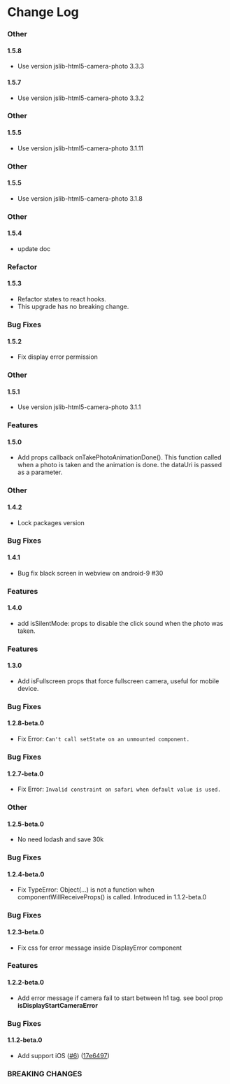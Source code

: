 # Change Log

### Other
#### 1.5.8
- Use version jslib-html5-camera-photo 3.3.3

#### 1.5.7
- Use version jslib-html5-camera-photo 3.3.2

### Other
#### 1.5.5
- Use version jslib-html5-camera-photo 3.1.11

### Other
#### 1.5.5
- Use version jslib-html5-camera-photo 3.1.8

### Other
#### 1.5.4
- update doc

### Refactor
#### 1.5.3
- Refactor states to react hooks.
- This upgrade has no breaking change.

### Bug Fixes
#### 1.5.2
- Fix display error permission

### Other
#### 1.5.1
- Use version jslib-html5-camera-photo 3.1.1

### Features
#### 1.5.0
- Add props callback onTakePhotoAnimationDone(). This function called when a photo is taken and the animation is done. the dataUri is passed as a parameter.

### Other
#### 1.4.2
- Lock packages version

### Bug Fixes
#### 1.4.1
- Bug fix black screen in webview on android-9 #30

### Features
#### 1.4.0
- add isSilentMode: props to disable the click sound when the photo was taken.

### Features
#### 1.3.0
- Add isFullscreen props that force fullscreen camera, useful for mobile device.

### Bug Fixes
#### 1.2.8-beta.0
- Fix Error: `Can't call setState on an unmounted component.`

### Bug Fixes
#### 1.2.7-beta.0
- Fix Error: `Invalid constraint on safari when default value is used.`

### Other
#### 1.2.5-beta.0
- No need lodash and save 30k

### Bug Fixes
#### 1.2.4-beta.0
- Fix TypeError: Object(...) is not a function when componentWillReceiveProps() is called. Introduced in 1.1.2-beta.0

### Bug Fixes
#### 1.2.3-beta.0
- Fix css for error message inside DisplayError component

### Features
#### 1.2.2-beta.0
- Add error message if camera fail to start between h1 tag. see bool prop **isDisplayStartCameraError**

### Bug Fixes
#### 1.1.2-beta.0
- Add support iOS ([#6](https://github.com/MABelanger/react-html5-camera-photo/pull/6)) ([17e6497](https://github.com/MABelanger/react-html5-camera-photo/pull/6/commits/17e6497de174e23ffb54ddd9f1b7312a9ff45d4c))


### BREAKING CHANGES
